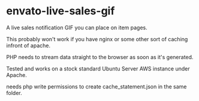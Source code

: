 # envato-live-sales-gif
A live sales notification GIF you can place on item pages.


This probably won't work if you have nginx or some other sort of caching infront of apache.

PHP needs to stream data straight to the browser as soon as it's generated.

Tested and works on a stock standard Ubuntu Server AWS instance under Apache.

needs php write permissions to create cache_statement.json in the same folder.